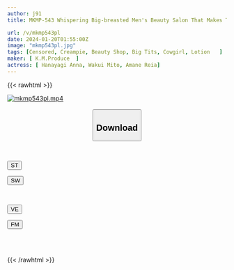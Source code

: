 ```yaml
---
author: j91
title: MKMP-543 Whispering Big-breasted Men's Beauty Salon That Makes The Men Cum Over And Over Again By Making Their Breasts Shine With Oil -million-

url: /v/mkmp543pl
date: 2024-01-20T01:55:00Z
image: "mkmp543pl.jpg"
tags: [Censored, Creampie, Beauty Shop, Big Tits, Cowgirl, Lotion	]
maker: [ K.M.Produce  ]
actress: [ Hanayagi Anna, Wakui Mito, Amane Reia]
---
```



{{< rawhtml >}}

<div class="video" data-videoid="1OReB2BAYpse4bA">
    <a href="javascript:;">
        <img src="/v/mkmp543pl/mkmp543pl.jpg" width="WIDTH" height="HEIGHT" alt="mkmp543pl.mp4" loading="lazy">
    </a>
</div>

<script type="text/javascript" src="https://j91.asia/asset/on-demand-st.js"></script>

<br>
  <link rel="stylesheet" href="https://j91.asia/asset/bs5.css">
  
  <center>
  <button class="btn btn-primary" type="button" data-bs-toggle="collapse" data-bs-target=".multi-collapse" aria-expanded="false" aria-controls="multiCollapseExample1 multiCollapseExample2"><h2>Download</h2></button></center>
</p>
<div class="row">
  <div class="col">
    <div class="collapse multi-collapse" id="multiCollapseExample1">
      <div class="card card-body">
	      	      <br>
<div class="buttons">  
<p><a href="https://streamtape.to/v/1OReB2BAYpse4bA" target="_blank"><button class="btn-hover color-3"><i class="fa fa-download"></i> ST</button></a></p>
<p><a href="https://flaswish.com/7koaf7fyhnd2" target="_blank"><button class="btn-hover color-2"><i class="fa fa-download"></i> SW</button></a></p></div>
    </div>
  </div>
</div>
  <div class="col">
    <div class="collapse multi-collapse" id="multiCollapseExample2">
      <div class="card card-body">
	      <br>
<div class="buttons">
<p><a href="javascript:;" target="_blank"><button class="btn-hover color-9"><i class="fa fa-download"></i> VE</button></a></p>
<p><a href="javascript:;" target="_blank"><button class="btn-hover color-8"><i class="fa fa-download"></i> FM</button></a></p></div>
<br><br>
      </div>
    </div>
  </div>
</div>

{{< /rawhtml >}}